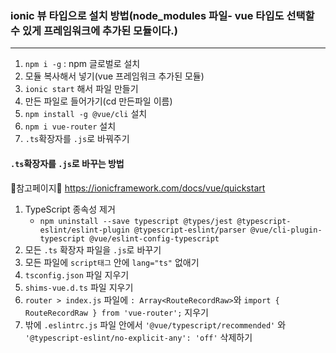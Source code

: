 ### ionic 뷰 타입으로 설치 방법(node_modules 파일- vue 타입도 선택할 수 있게 프레임워크에 추가된 모듈이다.)
---
1. `npm i -g` : npm 글로벌로 설치
2. 모듈 복사해서 넣기(vue 프레임워크 추가된 모듈)
3. `ionic start` 해서 파일 만들기
4. 만든 파일로 들어가기(cd 만든파일 이름)
5. `npm install -g @vue/cli` 설치
6. `npm i vue-router` 설치
7. `.ts`확장자를 `.js`로 바꿔주기
#### `.ts`확장자를 `.js`로 바꾸는 방법
💜참고페이지💜 https://ionicframework.com/docs/vue/quickstart
1) TypeScript 종속성 제거
    + `npm uninstall --save typescript @types/jest @typescript-eslint/eslint-plugin @typescript-eslint/parser @vue/cli-plugin-typescript @vue/eslint-config-typescript`
2) 모든 `.ts` 확장자 파일을 `.js`로 바꾸기
3) 모든 파일에 `script태그` 안에 `lang="ts"` 없애기
4) `tsconfig.json` 파일 지우기
5) `shims-vue.d.ts` 파일 지우기
6) `router > index.js` 파일에 `: Array<RouteRecordRaw>`와 `import { RouteRecordRaw } from 'vue-router';` 지우기
7) 밖에 `.eslintrc.js` 파일 안에서 `'@vue/typescript/recommended'` 와 `'@typescript-eslint/no-explicit-any': 'off'` 삭제하기
